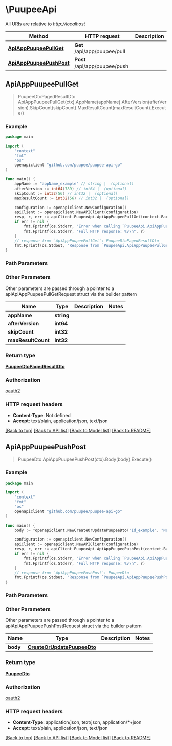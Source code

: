 # \PuupeeApi

All URIs are relative to *http://localhost*

Method | HTTP request | Description
------------- | ------------- | -------------
[**ApiAppPuupeePullGet**](PuupeeApi.md#ApiAppPuupeePullGet) | **Get** /api/app/puupee/pull | 
[**ApiAppPuupeePushPost**](PuupeeApi.md#ApiAppPuupeePushPost) | **Post** /api/app/puupee/push | 



## ApiAppPuupeePullGet

> PuupeeDtoPagedResultDto ApiAppPuupeePullGet(ctx).AppName(appName).AfterVersion(afterVersion).SkipCount(skipCount).MaxResultCount(maxResultCount).Execute()



### Example

```go
package main

import (
    "context"
    "fmt"
    "os"
    openapiclient "github.com/puupee/puupee-api-go"
)

func main() {
    appName := "appName_example" // string |  (optional)
    afterVersion := int64(789) // int64 |  (optional)
    skipCount := int32(56) // int32 |  (optional)
    maxResultCount := int32(56) // int32 |  (optional)

    configuration := openapiclient.NewConfiguration()
    apiClient := openapiclient.NewAPIClient(configuration)
    resp, r, err := apiClient.PuupeeApi.ApiAppPuupeePullGet(context.Background()).AppName(appName).AfterVersion(afterVersion).SkipCount(skipCount).MaxResultCount(maxResultCount).Execute()
    if err != nil {
        fmt.Fprintf(os.Stderr, "Error when calling `PuupeeApi.ApiAppPuupeePullGet``: %v\n", err)
        fmt.Fprintf(os.Stderr, "Full HTTP response: %v\n", r)
    }
    // response from `ApiAppPuupeePullGet`: PuupeeDtoPagedResultDto
    fmt.Fprintf(os.Stdout, "Response from `PuupeeApi.ApiAppPuupeePullGet`: %v\n", resp)
}
```

### Path Parameters



### Other Parameters

Other parameters are passed through a pointer to a apiApiAppPuupeePullGetRequest struct via the builder pattern


Name | Type | Description  | Notes
------------- | ------------- | ------------- | -------------
 **appName** | **string** |  | 
 **afterVersion** | **int64** |  | 
 **skipCount** | **int32** |  | 
 **maxResultCount** | **int32** |  | 

### Return type

[**PuupeeDtoPagedResultDto**](PuupeeDtoPagedResultDto.md)

### Authorization

[oauth2](../README.md#oauth2)

### HTTP request headers

- **Content-Type**: Not defined
- **Accept**: text/plain, application/json, text/json

[[Back to top]](#) [[Back to API list]](../README.md#documentation-for-api-endpoints)
[[Back to Model list]](../README.md#documentation-for-models)
[[Back to README]](../README.md)


## ApiAppPuupeePushPost

> PuupeeDto ApiAppPuupeePushPost(ctx).Body(body).Execute()



### Example

```go
package main

import (
    "context"
    "fmt"
    "os"
    openapiclient "github.com/puupee/puupee-api-go"
)

func main() {
    body := *openapiclient.NewCreateOrUpdatePuupeeDto("Id_example", "Name_example") // CreateOrUpdatePuupeeDto |  (optional)

    configuration := openapiclient.NewConfiguration()
    apiClient := openapiclient.NewAPIClient(configuration)
    resp, r, err := apiClient.PuupeeApi.ApiAppPuupeePushPost(context.Background()).Body(body).Execute()
    if err != nil {
        fmt.Fprintf(os.Stderr, "Error when calling `PuupeeApi.ApiAppPuupeePushPost``: %v\n", err)
        fmt.Fprintf(os.Stderr, "Full HTTP response: %v\n", r)
    }
    // response from `ApiAppPuupeePushPost`: PuupeeDto
    fmt.Fprintf(os.Stdout, "Response from `PuupeeApi.ApiAppPuupeePushPost`: %v\n", resp)
}
```

### Path Parameters



### Other Parameters

Other parameters are passed through a pointer to a apiApiAppPuupeePushPostRequest struct via the builder pattern


Name | Type | Description  | Notes
------------- | ------------- | ------------- | -------------
 **body** | [**CreateOrUpdatePuupeeDto**](CreateOrUpdatePuupeeDto.md) |  | 

### Return type

[**PuupeeDto**](PuupeeDto.md)

### Authorization

[oauth2](../README.md#oauth2)

### HTTP request headers

- **Content-Type**: application/json, text/json, application/*+json
- **Accept**: text/plain, application/json, text/json

[[Back to top]](#) [[Back to API list]](../README.md#documentation-for-api-endpoints)
[[Back to Model list]](../README.md#documentation-for-models)
[[Back to README]](../README.md)

